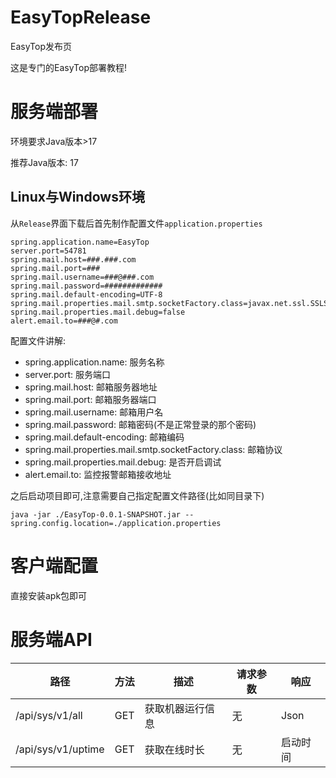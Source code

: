 # EasyTopRelease
EasyTop发布页

这是专门的EasyTop部署教程!

# 服务端部署

环境要求Java版本>17

推荐Java版本: 17
## Linux与Windows环境
从`Release`界面下载后首先制作配置文件`application.properties`
```agsl
spring.application.name=EasyTop
server.port=54781
spring.mail.host=###.###.com
spring.mail.port=###
spring.mail.username=###@###.com
spring.mail.password=#############
spring.mail.default-encoding=UTF-8
spring.mail.properties.mail.smtp.socketFactory.class=javax.net.ssl.SSLSocketFactory
spring.mail.properties.mail.debug=false
alert.email.to=###@#.com
```
配置文件讲解:
* spring.application.name: 服务名称
* server.port: 服务端口
* spring.mail.host: 邮箱服务器地址
* spring.mail.port: 邮箱服务器端口
* spring.mail.username: 邮箱用户名
* spring.mail.password: 邮箱密码(不是正常登录的那个密码)
* spring.mail.default-encoding: 邮箱编码
* spring.mail.properties.mail.smtp.socketFactory.class: 邮箱协议
* spring.mail.properties.mail.debug: 是否开启调试
* alert.email.to: 监控报警邮箱接收地址

之后启动项目即可,注意需要自己指定配置文件路径(比如同目录下)

```shell
java -jar ./EasyTop-0.0.1-SNAPSHOT.jar --spring.config.location=./application.properties
```

# 客户端配置
直接安装apk包即可

# 服务端API
| 路径              | 方法  | 描述       | 请求参数 | 响应   |
|-----------------|-----|----------|------|------|
| /api/sys/v1/all | GET | 获取机器运行信息 | 无    | Json |
| /api/sys/v1/uptime    | GET | 获取在线时长   | 无    | 启动时间 |
